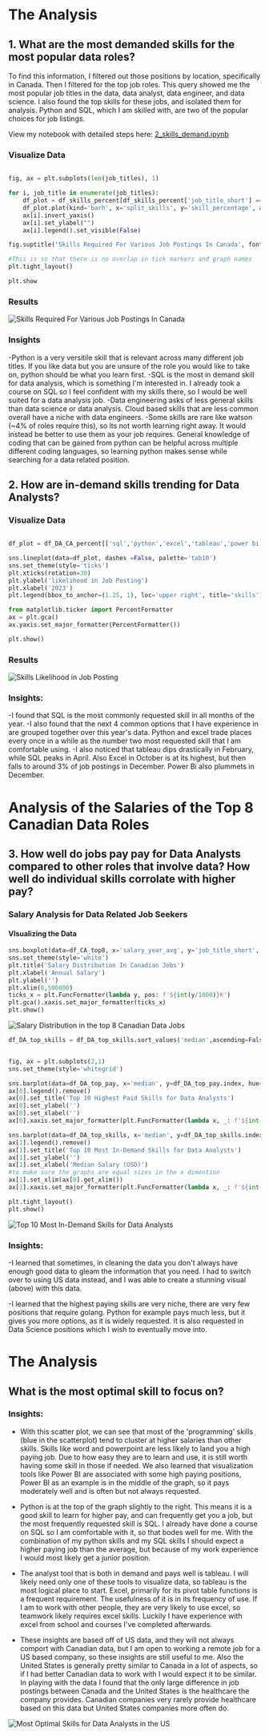 # The Analysis

## 1. What are the most demanded skills for the most popular data roles?

To find this information, I filtered out those positions by location, specifically in Canada. Then I filtered for the top job roles. This query showed me the most popular job titles in the data, data analyst, data engineer, and data science. I also found the top skills for these jobs, and isolated them for analysis. Python and SQL, which I am skilled with, are two of the popular choices for job listings.

View my notebook with detailed steps here: [2_skills_demand.ipynb](2_Skills_Demand.ipynb)

### Visualize Data

```python

fig, ax = plt.subplots(len(job_titles), 1)

for i, job_title in enumerate(job_titles):
    df_plot = df_skills_percent[df_skills_percent['job_title_short'] == job_title].head(5)
    df_plot.plot(kind='barh', x='split_skills', y='skill_percentage', ax=ax[i], title = job_title)
    ax[i].invert_yaxis()
    ax[i].set_ylabel("")
    ax[i].legend().set_visible(False)

fig.suptitle('Skills Required For Various Job Postings In Canada', fontsize=16)

#This is so that there is no overlap in tick markers and graph names
plt.tight_layout()    

plt.show
```

### Results

![Skills Required For Various Job Postings In Canada](images/Skills_Required_For_Various_Job_Postings_In_Canada.png)

### Insights

-Python is a very versitile skill that is relevant across many different job titles. If you like data but you are unsure of the role you would like to take on, python should be what you learn first.
-SQL is the most in demand skill for data analysis, which is something I'm interested in. I already took a course on SQL so I feel confident with my skills there, so I would be well suited for a data analysis job.
-Data engineering asks of less general skills than data science or data analysis. Cloud based skills that are less common overall have a niche with data engineers.
-Some skills are rare like watson (~4% of roles require this), so its not worth learning right away. It would instead be better to use them as your job requires. General knowledge of coding that can be gained from python can be helpful across multiple different coding languages, so learning python makes sense while searching for a data related position.


## 2. How are in-demand skills trending for Data Analysts?

### Visualize Data

```python

df_plot = df_DA_CA_percent[['sql','python','excel','tableau','power bi']]

sns.lineplot(data=df_plot, dashes =False, palette='tab10')
sns.set_theme(style='ticks')
plt.xticks(rotation=30)
plt.ylabel('likelihood in Job Posting')
plt.xlabel('2023')
plt.legend(bbox_to_anchor=(1.25, 1), loc='upper right', title='skills')

from matplotlib.ticker import PercentFormatter
ax = plt.gca()
ax.yaxis.set_major_formatter(PercentFormatter())

plt.show()


```

### Results

![Skills Likelihood in Job Posting](Images\Skills_Likelihood_in_Job_Posting.png)

### Insights:

-I found that SQL is the most commonly requested skill in all months of the year. 
-I also found that the next 4 common options that I have experience in are grouped together over this year's data. Python and excel trade places every once in a while as the number two most requested skill that I am comfortable using.
-I also noticed that tableau dips drastically in February, while SQL peaks in April. Also Excel in October is at its highest, but then falls to around 3% of job postings in December. Power Bi also plummets in December.


# Analysis of the Salaries of the Top 8 Canadian Data Roles

## 3. How well do jobs pay pay for Data Analysts compared to other roles that involve data? How well do individual skills corrolate with higher pay?

### Salary Analysis for Data Related Job Seekers

#### VIsualizing the Data

```python
sns.boxplot(data=df_CA_top8, x='salary_year_avg', y='job_title_short', order=job_order)
sns.set_theme(style='white')
plt.title('Salary Distribution In Canadian Jobs')
plt.xlabel('Annual Salary')
plt.ylabel('')
plt.xlim(0,500000)
ticks_x = plt.FuncFormatter(lambda y, pos: f'${int(y/1000)}K')
plt.gca().xaxis.set_major_formatter(ticks_x)
plt.show()

```

![Salary Distribution in the top 8 Canadian Data Jobs](images\Salary_Distribution_in_Canadian_Jobs.png)


```python
df_DA_top_skills = df_DA_top_skills.sort_values('median',ascending=False)


fig, ax = plt.subplots(2,1)
sns.set_theme(style='whitegrid')

sns.barplot(data=df_DA_top_pay, x='median', y=df_DA_top_pay.index, hue='median', ax=ax[0], palette='dark:g_r')
ax[0].legend().remove()
ax[0].set_title('Top 10 Highest Paid Skills for Data Analysts')
ax[0].set_ylabel('')
ax[0].set_xlabel('')
ax[0].xaxis.set_major_formatter(plt.FuncFormatter(lambda x, _: f'${int(x/1000)}K'))

sns.barplot(data=df_DA_top_skills, x='median', y=df_DA_top_skills.index, hue='median', ax=ax[1], palette='dark:b')
ax[1].legend().remove()
ax[1].set_title('Top 10 Most In-Demand Skills for Data Analysts')
ax[1].set_ylabel('')
ax[1].set_xlabel('Median Salary (USD)')
#to make sure the graphs are equal sizes in the x dimention
ax[1].set_xlim(ax[0].get_xlim())
ax[1].xaxis.set_major_formatter(plt.FuncFormatter(lambda x, _: f'${int(x/1000)}K'))

plt.tight_layout()
plt.show()

```

![Top 10 Most In-Demand Skills for Data Analysts](images\Top_10_Highest_Paid_Skills_for_Data_Analysts.png)

### Insights:

-I learned that sometimes, in cleaning the data you don't always have enough good data to gleam the information that you need. I had to switch over to using US data instead, and I was able to create a stunning visual (above) with this data.

-I learned that the highest paying skills are very niche, there are very few positions that require golang. Python for example pays much less, but it gives you more options, as it is widely requested. It is also requested in Data Science positions which I wish to eventually move into.

# The Analysis

## What is the most optimal skill to focus on?

### Insights:
- With this scatter plot, we can see that most of the 'programming' skills (blue in the scatterplot) tend to cluster at higher salaries than other skills. Skills like word and powerpoint are less likely to land you a high paying job. Due to how easy they are to learn and use, it is still worth having some skill in those if needed. We also learned that visualization tools like Power BI are associated with some high paying positions, Power BI as an example is in the middle of the graph, so it pays moderately well and is often but not always requested.

- Python is at the top of the graph slightly to the right. This means it is a good skill to learn for higher pay, and can frequently get you a job, but the most frequently requested skill is SQL. I already have done a course on SQL so I am comfortable with it, so that bodes well for me. With the combination of my python skills and my SQL skills I should expect a higher paying job than the average, but because of my work experience I would most likely get a junior position. 

- The analyst tool that is both in demand and pays well is tableau. I will likely need only one of these tools to visualize data, so tableau is the most logical place to start. Excel, primarily for its pivot table functions is a frequent requirement. The usefulness of it is in its frequency of use. If I am to work with other people, they are very likely to use excel, so teamwork likely requires excel skills. Luckily I have experience with excel from school and courses I've completed afterwards.

- These insights are based off of US data, and they will not always comport with Canadian data, but I am open to working a remote job for a US based company, so these insights are still useful to me. Also the United States is generally pretty similar to Canada in a lot of aspects, so if I had better Canadian data to work with I would expect it to be similar. In playing with the data I found that the only large difference in job postings between Canada and the United States is the healthcare the company provides. Canadian companies very rarely provide healthcare based on this data but United States companies more often do.

![Most Optimal Skills for Data Analysts in the US](images/Most_Optimal_Skills_for_Data_Analysts_in_the_US.png)

